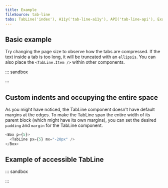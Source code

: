 ```yaml
---
title: Example
fileSource: tab-line
tabs: TabLine('index'), A11y('tab-line-a11y'), API('tab-line-api'), Example('tab-line-code'), Changelog('tab-line-changelog')
---
```


## Basic example

Try changing the page size to observe how the tabs are compressed. If the text inside a tab is too long, it will be truncated with an `ellipsis`. You can also place the `<TabLine.Item />` within other components.

::: sandbox

<script lang="tsx">
import React, { useState } from 'react';
import TabLine from '@semcore/ui/tab-line';
import Badge from '@semcore/ui/badge';
import Tooltip from '@semcore/ui/tooltip';
import LinkedInM from '@semcore/ui/icon/LinkedIn/m';

const Demo = () => {
  const [value, setValue] = useState(0);

  return (
    <TabLine onChange={setValue} value={value} aria-label='Page'>
      <TabLine.Item value={0}>Overview</TabLine.Item>
      <TabLine.Item value={1}>Issues</TabLine.Item>
      <TabLine.Item value={2}>
        <TabLine.Item.Addon>
          <LinkedInM />
        </TabLine.Item.Addon>
        <TabLine.Item.Text>LinkedIn</TabLine.Item.Text>
        <TabLine.Item.Addon>
          <Badge bg='green'>new</Badge>
        </TabLine.Item.Addon>
      </TabLine.Item>
      <Tooltip title='Progress isn’t available during collecting process' placement='top'>
        <TabLine.Item disabled value={3}>
          Progress
        </TabLine.Item>
      </Tooltip>
      <TabLine.Item value={4}>Statistics</TabLine.Item>
    </TabLine>
  );
};
</script>

:::

## Custom indents and occupying the entire space

As you might have noticed, the TabLine component doesn't have default margins at the edges. To make the TabLine span the entire width of its parent block (which might have its own margins), you can set the desired `padding` and `margin` for the TabLine component.

```typescript
<Box p={5}>
  <TabLine px={5} mx="-20px" />
</Box>
```

## Example of accessible TabLine

::: sandbox

<script lang="tsx">
import React, { useState } from 'react';
import TabLine from '@semcore/ui/tab-line';

const Demo = () => {
  const [value, onChange] = useState(1);
  return (
    <>
      <TabLine value={value} onChange={onChange} aria-label='Page'>
        <TabLine.Item value={1} aria-controls='tab-panel-1'>
          Overview
        </TabLine.Item>
        <TabLine.Item value={2} aria-controls='tab-panel-2'>
          Issues
        </TabLine.Item>
        <TabLine.Item value={3} aria-controls='tab-panel-3'>
          Progress
        </TabLine.Item>
        <TabLine.Item value={4} disabled>
          Disabled
        </TabLine.Item>
      </TabLine>
      {
        [
          <div id='tab-panel-1' role='tabpanel' aria-labelledby='tab-label-1' tabIndex={-1}>
            <h3>Overview</h3>
            <p>
              The important achievement of Apollo was demonstrating that humanity isn’t forever
              chained to this planet and our visions go rather further than that and our
              opportunities are unlimited.
            </p>
          </div>,
          <div
            id='tab-panel-2'
            aria-hidden='true'
            role='tabpanel'
            aria-labelledby='tab-label-2'
            tabIndex={-1}
          >
            <h3>Issues</h3>
            <p>
              Never limit yourself because of others' limited imagination; never limit others
              because of your own limited imagination.
            </p>
          </div>,
          <div
            id='tab-panel-3'
            aria-hidden='true'
            role='tabpanel'
            aria-labelledby='tab-label-3'
            tabIndex={-1}
          >
            <h3>Progress</h3>
            <p>
              After Apollo 17, America stopped looking towards the next horizon. The United States
              had become a space-faring nation, but threw it away. We have sacrificed space
              exploration for space exploitation, which is interesting but scarcely visionary.
            </p>
          </div>,
        ][value - 1]
      }
    </>
  );
};
</script>

:::
